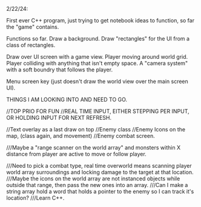 2/22/24:

First ever C++ program, 
just trying to get notebook ideas to function, so far the "game" contains.

Functions so far.
Draw a background.
Draw "rectangles" for the UI from a class of rectangles.

Draw over UI screen with a game view.
Player moving around world grid.
Player colliding with anything that isn't empty space.
A "camera system" with a soft boundry that follows the player.

Menu screen key (just doesn't draw the world view over the main screen UI).

THINGS I AM LOOKING INTO AND NEED TO GO.

//TOP PRIO FOR FUN
//REAL TIME INPUT, EITHER STEPPING PER INPUT, OR HOLDING INPUT FOR NEXT REFRESH.

//Text overlay as a last draw on top
//Enemy class
//Enemy Icons on the map, (class again, and movement)
//Enemy combat screen.

///Maybe a "range scanner on the world array" and monsters within X distance from player are active to move or follow player.

///Need to pick a combat type, real time overworld means scanning player world array surroundings and locking damage to the target at that location.
///Maybe the icons on the world array are not instanced objects while outside that range, then pass the new ones into an array.
///Can I make a string array hold a word that holds a pointer to the enemy so I can track it's location?
///Learn C++.
